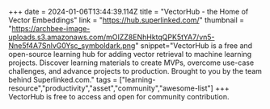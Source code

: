 +++
date = 2024-01-06T13:44:39.114Z
title = "VectorHub - the Home of Vector Embeddings"
link = "https://hub.superlinked.com/"
thumbnail = "https://archbee-image-uploads.s3.amazonaws.com/mOIZZ8ENhHktqQPK5tYA7/vn5-Nne5f4A7SnlvG0Ysc_symboldark.png"
snippet="VectorHub is a free and open-source learning hub for adding vector retrieval to machine learning projects. Discover learning materials to create MVPs, overcome use-case challenges, and advance projects to production. Brought to you by the team behind Superlinked.com."
tags = ["learning-resource","productivity","asset","community","awesome-list"]
+++
VectorHub is free to access and open for community contribution. 
